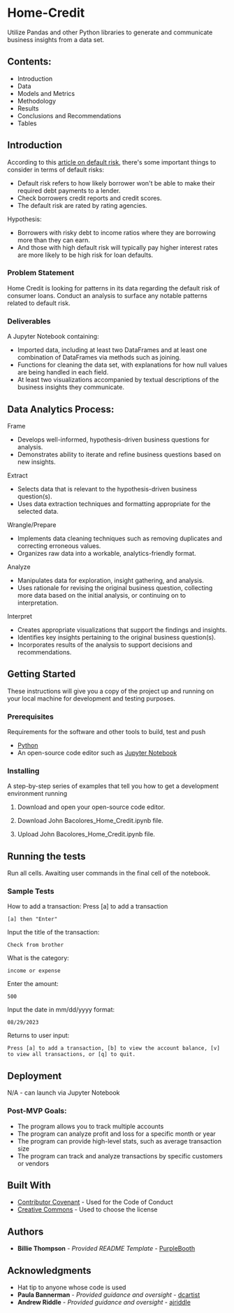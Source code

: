# Home-Credit
Utilize Pandas and other Python libraries to generate and communicate business insights from a data set.

## Contents:
- Introduction
- Data
- Models and Metrics
- Methodology
- Results
- Conclusions and Recommendations
- Tables

## Introduction
According to this [article on default risk](https://www.investopedia.com/terms/d/defaultrisk.asp#:~:text=Default%20risk%20refers%20to%20the,credit%20reports%20and%20credit%20scores), 
there's some important things to consider in terms of default risks:
- Default risk refers to how likely borrower won't be able to make their required debt payments to a lender.
- Check borrowers credit reports and credit scores.
- The default risk are rated by rating agencies.

Hypothesis: 
- Borrowers with risky debt to income ratios where they are borrowing more than they can earn. 
- And those with high default risk will typically pay higher interest rates are more likely to be high risk for loan defaults.

### Problem Statement
Home Credit is looking for patterns in its data regarding the default risk of consumer loans. Conduct an analysis to surface any notable patterns related to default risk.

### Deliverables
A Jupyter Notebook containing:
- Imported data, including at least two DataFrames and at least one combination of DataFrames via methods such as joining.
- Functions for cleaning the data set, with explanations for how null values are being handled in each field.
- At least two visualizations accompanied by textual descriptions of the business insights they communicate.

## Data Analytics Process:
Frame 
- Develops well-informed, hypothesis-driven business questions for analysis.
- Demonstrates ability to iterate and refine business questions based on new insights.

Extract
- Selects data that is relevant to the hypothesis-driven business question(s). 
- Uses data extraction techniques and formatting appropriate for the selected data.

Wrangle/Prepare
- Implements data cleaning techniques such as removing duplicates and correcting erroneous values. 
- Organizes raw data into a workable, analytics-friendly format. 

Analyze
- Manipulates data for exploration, insight gathering, and analysis.
- Uses rationale for revising the original business question, collecting more data based on the initial analysis, or continuing on to interpretation. 

Interpret
- Creates appropriate visualizations that support the findings and insights. 
- Identifies key insights pertaining to the original business question(s).
- Incorporates results of the analysis to support decisions and recommendations. 

## Getting Started

These instructions will give you a copy of the project up and running on
your local machine for development and testing purposes. 

### Prerequisites

Requirements for the software and other tools to build, test and push 
- [Python](https://www.python.org/)
- An open-source code editor such as [Jupyter Notebook](https://jupyter.org/)

### Installing

A step-by-step series of examples that tell you how to get a development
environment running

1. Download and open your open-source code editor. 

2. Download John Bacolores_Home_Credit.ipynb file.

3. Upload John Bacolores_Home_Credit.ipynb file.

## Running the tests

Run all cells. Awaiting user commands in the final cell of the notebook. 

### Sample Tests

How to add a transaction: Press [a] to add a transaction

    [a] then "Enter"

Input the title of the transaction:

    Check from brother

What is the category:

    income or expense

Enter the amount:

    500

Input the date in mm/dd/yyyy format:

    08/29/2023

Returns to user input: 

    Press [a] to add a transaction, [b] to view the account balance, [v] to view all transactions, or [q] to quit.

## Deployment

N/A - can launch via Jupyter Notebook

### Post-MVP Goals:
- The program allows you to track multiple accounts
- The program can analyze profit and loss for a specific month or year
- The program can provide high-level stats, such as average transaction size
- The program can track and analyze transactions by specific customers or vendors

## Built With

  - [Contributor Covenant](https://www.contributor-covenant.org/) - Used
    for the Code of Conduct
  - [Creative Commons](https://creativecommons.org/) - Used to choose
    the license

## Authors

- **Billie Thompson** - *Provided README Template* -
    [PurpleBooth](https://github.com/PurpleBooth)

## Acknowledgments

- Hat tip to anyone whose code is used
- **Paula Bannerman** - *Provided guidance and oversight* - [dcartist](https://github.com/dcartist)
- **Andrew Riddle** - *Provided guidance and oversight* - [ajriddle](https://github.com/ajriddle)
